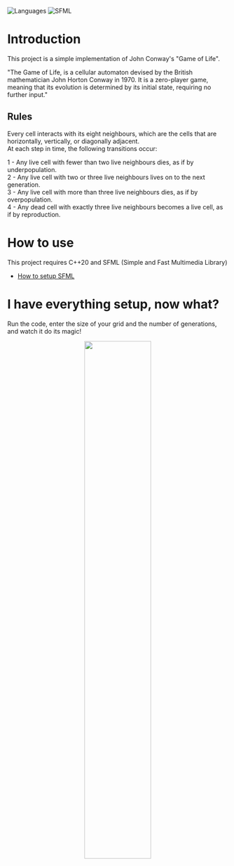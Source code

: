 ![Languages](https://img.shields.io/badge/-C++-%2303a9f4?style=for-the-badge&logo=cplusplus) 
![SFML](https://img.shields.io/badge/SFML-brightgreen?style=for-the-badge&logo=sfml)

# Introduction

This project is a simple implementation of John Conway's "Game of Life".   
  
"The Game of Life, is a cellular automaton devised by the British mathematician John Horton Conway in 1970. It is a zero-player game, meaning that its evolution is determined by its initial state, requiring no further input."

## Rules
Every cell interacts with its eight neighbours, which are the cells that are horizontally, vertically, or diagonally adjacent.  
At each step in time, the following transitions occur:
  
1 - Any live cell with fewer than two live neighbours dies, as if by underpopulation.  
2 - Any live cell with two or three live neighbours lives on to the next generation.  
3 - Any live cell with more than three live neighbours dies, as if by overpopulation.  
4 - Any dead cell with exactly three live neighbours becomes a live cell, as if by reproduction.
  
# How to use
This project requires C++20 and SFML (Simple and Fast Multimedia Library)
  
- [How to setup SFML](https://www.sfml-dev.org/tutorials/2.5/start-vc.php)
  
# I have everything setup, now what?
Run the code, enter the size of your grid and the number of generations, and watch it do its magic!
  
<p align="center">
  <img src="https://github.com/MiTsSsS/John-Conway-Game-of-Life/blob/master/GoLExecGif.gif" width = 55%; height=55% />
</p>
